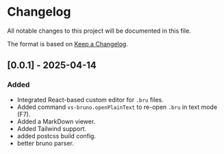 # Changelog

All notable changes to this project will be documented in this file.

The format is based on [Keep a Changelog](https://keepachangelog.com/en/1.1.0/).

## [0.0.1] - 2025-04-14

### Added

- Integrated React-based custom editor for `.bru` files.
- Added command `vs-bruno.openPlainText` to re-open `.bru` in text mode (F7).
- Added a MarkDown viewer.
- Added Tailwind support.
- added postcss build config.
- better bruno parser.